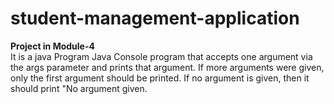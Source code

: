 # student-management-application
**Project in Module-4**  
It is a java Program Java Console program that accepts one argument via the args parameter and prints that argument. If more arguments were given, only the first argument should be printed. If no argument is given, then it should print "No argument given.
